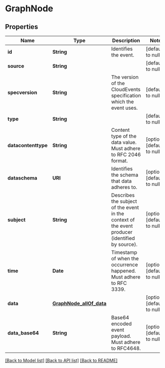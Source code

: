 # GraphNode
## Properties

| Name | Type | Description | Notes |
|------------ | ------------- | ------------- | -------------|
| **id** | **String** | Identifies the event. | [default to null] |
| **source** | **String** |  | [default to null] |
| **specversion** | **String** | The version of the CloudEvents specification which the event uses. | [default to null] |
| **type** | **String** |  | [default to null] |
| **datacontenttype** | **String** | Content type of the data value. Must adhere to RFC 2046 format. | [optional] [default to null] |
| **dataschema** | **URI** | Identifies the schema that data adheres to. | [optional] [default to null] |
| **subject** | **String** | Describes the subject of the event in the context of the event producer (identified by source). | [optional] [default to null] |
| **time** | **Date** | Timestamp of when the occurrence happened. Must adhere to RFC 3339. | [optional] [default to null] |
| **data** | [**GraphNode_allOf_data**](GraphNode_allOf_data.md) |  | [optional] [default to null] |
| **data\_base64** | **String** | Base64 encoded event payload. Must adhere to RFC4648. | [optional] [default to null] |

[[Back to Model list]](../README.md#documentation-for-models) [[Back to API list]](../README.md#documentation-for-api-endpoints) [[Back to README]](../README.md)

